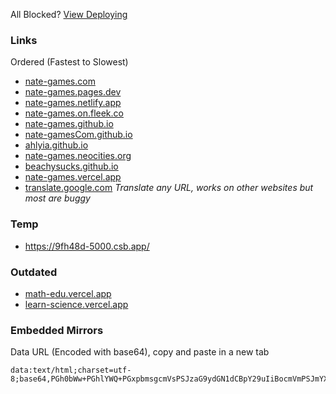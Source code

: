 All Blocked? [View Deploying](https://github.com/nate-games/nate-games.github.io/wiki/Deploying)
### Links
Ordered (Fastest to Slowest)
- [nate-games.com](http://nate-games.com)
- [nate-games.pages.dev](https://nate-games.pages.dev)
- [nate-games.netlify.app](https://nate-games.netlify.app/)
- [nate-games.on.fleek.co](http://nate-games.on.fleek.co)
- [nate-games.github.io](https://nate-games.github.io)
- [nate-gamesCom.github.io](https://nate-gamesCom.github.io)
- [ahlyia.github.io](http://ahlyia.github.io)
- [nate-games.neocities.org](http://nate-games.neocities.org)
- [beachysucks.github.io](http://beachysucks.github.io)
- [nate-games.vercel.app](https://nate-games.vercel.app)
- [translate.google.com](https://translate.google.com/?sl=auto&tl=en&op=websites) _Translate any URL, works on other websites but most are buggy_

### Temp
- https://9fh48d-5000.csb.app/
### Outdated
- [math-edu.vercel.app](https://math-edu.vercel.app/)
- [learn-science.vercel.app](https://learn-science.vercel.app/)

### Embedded Mirrors
Data URL (Encoded with base64), copy and paste in a new tab
```
data:text/html;charset=utf-8;base64,PGh0bWw+PGhlYWQ+PGxpbmsgcmVsPSJzaG9ydGN1dCBpY29uIiBocmVmPSJmYXZpY29uLmljbyIgdHlwZT0iaW1hZ2UveC1pY29uIj48dGl0bGU+bmF0ZS1nYW1lczwvdGl0bGU+PGJhc2UgaHJlZj0iaHR0cHM6Ly9uYXRlLWdhbWVzLmdpdGh1Yi5pbyI+PHN0eWxlPmh0bWwsYm9keSB7bWFyZ2luOiAwO3BhZGRpbmc6IDA7aGVpZ2h0OiAxMDAlO3dpZHRoOiAxMDAlO31pZnJhbWUge2JvcmRlcjogMDtoZWlnaHQ6IDEwMCU7d2lkdGg6IDEwMCU7fTwvc3R5bGU+PC9oZWFkPjxib2R5PjxpZnJhbWUgc3JjPSIuLyIgYWxsb3dmdWxsc2NyZWVuPjwvaWZyYW1lPjwvYm9keT48L2h0bWw+
```